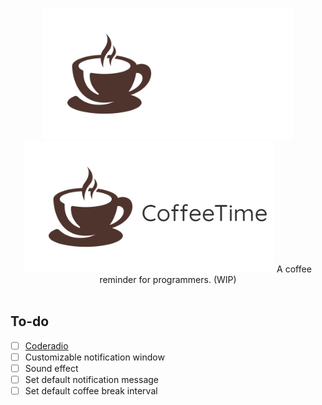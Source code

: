 <p align="center">
    <img src="https://github.com/cycool29/CoffeeTime/raw/master/src/proglogo-in-dark-theme.png#gh-dark-mode-only"/> 
    <img src="https://github.com/cycool29/CoffeeTime/raw/master/src/proglogo-in-light-theme.png#gh-light-mode-only"/>
    A coffee reminder for programmers. (WIP)
    <br></br>
</p>



## To-do
- [ ] [Coderadio](https://coderadio.freecodecamp.org/)
- [ ] Customizable notification window 
- [ ] Sound effect
- [ ] Set default notification message
- [ ] Set default coffee break interval